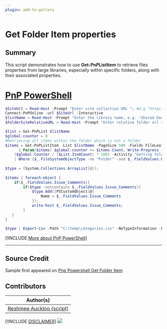 ```yaml
---
plugin: add-to-gallery
---
```


# Get Folder Item properties

## Summary

This script demonstrates how to use **Get-PnPListItem** to retrieve files properties from large libraries, especially within specific folders, along with their associated properties.

# [PnP PowerShell](#tab/pnpps)

```PowerShell
$SiteUrl = Read-Host -Prompt "Enter site collection URL "; #e.g "https://contoso.sharepoint.com/sites/test"
Connect-PnPOnline -url $SiteUrl -Interactive
$listName = Read-Host -Prompt "Enter the library name, e.g. 'Shared Documents'" 
$FolderSiteRelativeURL = Read-Host -Prompt "Enter relative folder url starting with *, e.g. '*Shared Documents/folder' "; #e.g."*Shared Documents/folder/subfolder-folder/subfolder-subfolder-folder*"

$list = Get-PnPList $listName
$global:counter = 0
#Retrieving all items within the folder which is not a folder
$items = Get-PnPListItem -List $listName -PageSize 500 -Fields FileLeafRef,FileRef,PPF_Comments -ScriptBlock `
      { Param($items) $global:counter += $items.Count; Write-Progress -PercentComplete `
    ($global:Counter / ($List.ItemCount) * 100) -Activity "Getting folders from List:" -Status "Processing Items $global:Counter to $($List.ItemCount)";} `
    | Where {$_.FileSystemObjectType -ne "Folder" -and $_.FieldValues.FileRef -like $FolderSiteRelativeURL}
 
$type = [System.Collections.ArrayList]@();
 
$items | foreach-object {
    if($_.FieldValues.Issue_Comments){
        if($type -notcontains $_.FieldValues.Issue_Comments){
            $type.Add([PSCustomObject]@{
                Name = $_.FieldValues.Issue_Comments
            });
            write-host $_.FieldValues.Issue_Comments;
        }
   }
}
 
$type | Export-Csv -Path "C:\temp\categories.csv" -NoTypeInformation -Force -Delimiter "|"
```

[!INCLUDE [More about PnP PowerShell](../../docfx/includes/MORE-PNPPS.md)]

***
## Source Credit

Sample first appeared on [Pnp Powershell Get Folder Item](https://reshmeeauckloo.com/posts/pnp-powershell-get-folder-item/)

## Contributors
| Author(s) |
|-----------|
| [Reshmee Auckloo (script)](https://github.com/reshmee011)|

[!INCLUDE [DISCLAIMER](../../docfx/includes/DISCLAIMER.md)]
<img src="https://m365-visitor-stats.azurewebsites.net/script-samples/scripts/spo-get-folder-item" aria-hidden="true" />

